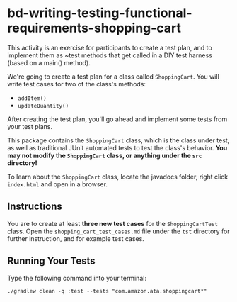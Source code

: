 # bd-writing-testing-functional-requirements-shopping-cart

This activity is an exercise for participants to create a test plan, and to implement them as ~test methods that get called in a DIY test harness (based on a main() method).

We're going to create a test plan for a class called `ShoppingCart`. You will write test cases for two of the class's methods:

- `addItem()`
- `updateQuantity()`

After creating the test plan, you'll go ahead and implement some tests from your test plans.

This package contains the `ShoppingCart` class, which is the class under test, as well as traditional JUnit automated tests to test the class's behavior. **You may not modify the `ShoppingCart` class, or anything under the `src` directory!**

To learn about the `ShoppingCart` class, locate the javadocs folder, right click `index.html` and open in a browser.

## Instructions

You are to create at least **three new test cases** for the `ShoppingCartTest` class. Open the `shopping_cart_test_cases.md` file under the `tst` directory for further instruction, and for example test cases.

## Running Your Tests

Type the following command into your terminal:

```text
./gradlew clean -q :test --tests "com.amazon.ata.shoppingcart*"
```
